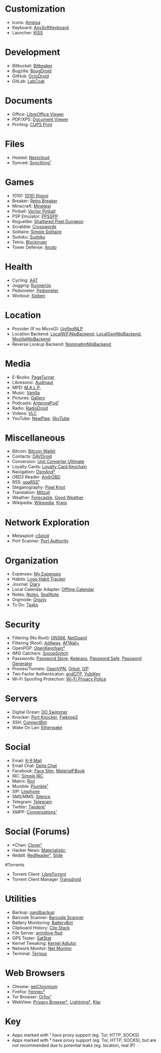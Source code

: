 # Customization
* Icons: [Ameixa](https://f-droid.org/packages/org.xphnx.ameixa)
* Keyboard: [AnySoftKeyboard](https://f-droid.org/packages/com.menny.android.anysoftkeyboard)
* Launcher: [KISS](https://f-droid.org/packages/fr.neamar.kiss)

# Development
* Bitbucket: [Bitbeaker](https://f-droid.org/packages/com.saibotd.bitbeaker)
* Bugzilla: [BoogDroid](https://f-droid.org/packages/me.johnmh.boogdroid)
* GitHub: [OctoDroid](https://f-droid.org/packages/com.gh4a)
* GitLab: [LabCoat](https://f-droid.org/packages/com.commit451.gitlab)

# Documents
* Office: [LibreOffice Viewer](https://f-droid.org/packages/org.documentfoundation.libreoffice)
* PDF/XPS: [Document Viewer](https://f-droid.org/packages/org.sufficientlysecure.viewer) 
* Printing: [CUPS Print](https://f-droid.org/packages/io.github.benoitduffez.cupsprint)

# Files
* Hosted: [Nextcloud](https://f-droid.org/packages/com.nextcloud.android.beta)
* Synced: [Syncthing¹](https://f-droid.org/packages/com.nutomic.syncthingandroid)

# Games
* 1010!: [1010! Klooni](https://f-droid.org/packages/io.github.lonamiwebs.klooni)
* Breaker: [Retro Breaker](https://f-droid.org/packages/br.usp.ime.retrobreaker)
* Minecraft: [Minetest](https://f-droid.org/packages/net.minetest.minetest)
* Pinball: [Vector Pinball](https://f-droid.org/packages/com.dozingcatsoftware.bouncy)
* PSP Emulator: [PPSSPP](https://f-droid.org/packages/org.ppsspp.ppsspp)
* Roguelike: [Shattered Pixel Dungeon](https://f-droid.org/packages/com.shatteredpixel.shatteredpixeldungeon)
* Scrabble: [Crosswords](https://f-droid.org/packages/org.eehouse.android.xw4)
* Solitaire: [Simple Solitaire](https://f-droid.org/packages/de.tobiasbielefeld.solitaire)
* Sudoku: [Sudoku](https://f-droid.org/packages/org.secuso.privacyfriendlysudoku)
* Tetris: [Blockinger](https://f-droid.org/packages/org.blockinger.game)
* Tower Defense: [Anuto](https://f-droid.org/repository/browse?fdid=ch.logixisland.anuto)

# Health
* Cycling: [AAT](https://f-droid.org/repository/browse?fdid=ch.bailu.aat)
* Jogging: [RunnerUp](https://f-droid.org/repository/browse?fdid=org.runnerup)
* Pedometer: [Pedometer](https://f-droid.org/repository/browse?fdid=org.secuso.privacyfriendlyactivitytracker)
* Workout: [Sieben](https://f-droid.org/repository/browse?fdid=de.baumann.sieben)

# Location
* Provider (If no MicroG): [UnifiedNLP](https://f-droid.org/packages/org.microg.nlp)
* Location Backend: [LocalWiFiNlpBackend](https://f-droid.org/packages/org.fitchfamily.android.wifi_backend), [LocalGsmNlpBackend](https://f-droid.org/packages/org.fitchfamily.android.gsmlocation), [MozillaNlpBackend](https://f-droid.org/packages/org.microg.nlp.backend.ichnaea)
* Reverse Lookup Backend: [NominatimNlpBackend](https://f-droid.org/packages/org.microg.nlp.backend.nominatim)

# Media
* E-Books: [PageTurner](https://f-droid.org/packages/net.nightwhistler.pageturner)
* Libresonic: [Audinaut](https://f-droid.org/packages/net.nullsum.audinaut)
* MPD: [M.A.L.P.](https://f-droid.org/packages/org.gateshipone.malp)
* Music: [Vanilla](https://f-droid.org/packages/ch.blinkenlights.android.vanilla)
* Pictures: [Gallery](https://f-droid.org/packages/com.simplemobiletools.gallery)
* Podcasts: [AntennaPod¹](https://f-droid.org/packages/de.danoeh.antennapod)
* Radio: [RadioDroid](https://f-droid.org/packages/net.programmierecke.radiodroid2)
* Videos: [VLC](https://f-droid.org/packages/org.videolan.vlc)
* YouTube: [NewPipe](https://f-droid.org/packages/org.schabi.newpipe), [SkyTube](https://f-droid.org/packages/free.rm.skytube.oss)

# Miscellaneous
* Bitcoin: [Bitcoin Wallet](https://f-droid.org/packages/de.schildbach.wallet)
* Contacts: [DAVDroid](https://f-droid.org/packages/at.bitfire.davdroid)
* Conversion: [Unit Converter Ultimate](https://f-droid.org/packages/com.physphil.android.unitconverterultimate)
* Loyalty Cards: [Loyalty Card Keychain](https://f-droid.org/packages/protect.card_locker)
* Navigation: [OsmAnd²](https://f-droid.org/packages/net.osmand.plus)
* OBD2 Reader: [AndrOBD](https://f-droid.org/packages/com.fr3ts0n.ecu.gui.androbd)
* RSS: [spaRSS¹](https://f-droid.org/packages/net.etuldan.sparss.floss)
* Steganography: [Pixel Knot](https://f-droid.org/packages/info.guardianproject.pixelknot)
* Translation: [Mitzuli](https://f-droid.org/packages/com.mitzuli)
* Weather: [Forecastie](https://f-droid.org/packages/cz.martykan.forecastie), [Good Weather](https://f-droid.org/packages/org.asdtm.goodweather)
* Wikipedia: [Wikipedia](https://f-droid.org/packages/org.wikipedia), [Kiwix](https://f-droid.org/packages/org.kiwix.kiwixmobile)

# Network Exploration
* Metasploit: [cSploit](https://f-droid.org/repository/browse/?ffdid=org.csploit.android)
* Port Scanner: [Port Authority](https://f-droid.org/packages/com.aaronjwood.portauthority)

# Organization
* Expenses: [My Expenses](https://f-droid.org/packages/org.totschnig.myexpenses)
* Habits: [Loop Habit Tracker](https://f-droid.org/packages/org.isoron.uhabits)
* Journal: [Diary](https://f-droid.org/packages/org.billthefarmer.diary)
* Local Calendar Adapter: [Offline Calendar](https://f-droid.org/packages/org.sufficientlysecure.localcalendar)
* Notes: [Notes](https://f-droid.org/packages/org.secuso.privacyfriendlynotes), [SealNote](https://f-droid.org/packages/com.twistedplane.sealnote)
* Orgmode: [Orgzly](https://f-droid.org/packages/com.orgzly)
* To Do: [Tasks](https://f-droid.org/packages/org.tasks)

# Security
* Filtering (No Root): [DNS66](https://f-droid.org/packages/org.jak_linux.dns66), [NetGuard](https://f-droid.org/packages/eu.faircode.netguard)
* Filtering (Root): [AdAway](https://f-droid.org/packages/org.adaway), [AFWall+](https://f-droid.org/packages/dev.ukanth.ufirewall)
* OpenPGP: [OpenKeychain²](https://f-droid.org/packages/org.sufficientlysecure.keychain)
* IMSI Catchers: [SnoopSnitch](https://f-droid.org/packages/de.srlabs.snoopsnitch)
* Passwords: [Password Store](https://f-droid.org/packages/com.zeapo.pwdstore), [Keepass](https://f-droid.org/packages/com.android.keepass), [Password Safe](https://f-droid.org/packages/com.jefftharris.passwdsafe), [Password Generator](https://f-droid.org/packages/org.secuso.privacyfriendlypasswordgenerator)
* Proxies/Tunnels: [OpenVPN](https://f-droid.org/packages/de.blinkt.openvpn), [Orbot](https://f-droid.org/packages/org.torproject.android), [I2P](https://f-droid.org/packages/net.i2p.android.router)
* Two Factor Authenticaton: [andOTP](https://f-droid.org/packages/org.shadowice.flocke.andotp), [YubiKey](https://f-droid.org/packages/com.yubico.yubioath)
* Wi-Fi Spoofing Protection: [Wi-Fi Privacy Police](https://f-droid.org/packages/be.uhasselt.privacypolice)

# Servers
* Digital Ocean: [DO Swimmer](https://f-droid.org/packages/com.yassirh.digitalocean)
* Knocker: [Port Knocker](https://f-droid.org/packages/com.xargsgrep.portknocker), [Fwknop2](https://f-droid.org/packages/org.cipherdyne.fwknop2)
* SSH: [ConnectBot](https://f-droid.org/packages/org.connectbot)
* Wake On Lan: [Etherwake](https://f-droid.org/packages/org.schabi.etherwake)

# Social
* Email: [K-9 Mail](https://f-droid.org/packages/com.fsck.k9)
* Email Chat: [Delta Chat](https://f-droid.org/packages/com.b44t.messenger)
* Facebook: [Face Slim](https://f-droid.org/packages/org.indywidualni.fblite), [MaterialFBook](https://f-droid.org/packages/me.zeeroooo.materialfb)
* IRC: [Simple IRC](https://f-droid.org/packages/tk.jordynsmediagroup.simpleirc.fdroid)
* Matrix: [Riot](https://f-droid.org/packages/im.vector.alpha)
* Mumble: [Plumble¹](https://f-droid.org/packages/com.morlunk.mumbleclient)
* SIP: [Linphone](https://f-droid.org/packages/org.linphone)
* SMS/MMS: [Silence](https://f-droid.org/packages/org.smssecure.smssecure)
* Telegram: [Telegram](https://f-droid.org/packages/org.telegram.messenger)
* Twitter: [Twidere¹](https://f-droid.org/packages/org.mariotaku.twidere)
* XMPP: [Conversations¹](https://f-droid.org/packages/eu.siacs.conversations)

# Social (Forums)
* *Chan: [Clover¹](https://f-droid.org/packages/org.floens.chan)
* Hacker News: [Materialistic](https://f-droid.org/packages/io.github.hidroh.materialistic)
* Reddit: [RedReader¹](https://f-droid.org/packages/org.quantumbadger.redreader), [Slide](https://f-droid.org/packages/me.ccrama.redditslide)

#Torrents
* Torrent Client: [LibreTorrent](https://f-droid.org/packages/org.proninyaroslav.libretorrent)
* Torrent Client Manager [Transdroid](https://f-droid.org/packages/org.transdroid.full)

# Utilities
* Backup: [oandbackup](https://f-droid.org/packages/dk.jens.backup)
* Barcode Scanner: [Barcode Scanner](https://f-droid.org/packages/com.google.zxing.client.android)
* Battery Monitoring: [BatteryBot](https://f-droid.org/packages/com.darshancomputing.BatteryIndicatorPro)
* Clipboard History: [Clip Stack](https://f-droid.org/packages/com.catchingnow.tinyclipboardmanager)
* File Server: [primitive ftpd](https://f-droid.org/packages/org.primftpd)
* GPS Tester: [SatStat](https://f-droid.org/packages/com.vonglasow.michael.satstat)
* Kernel Tweaking: [Kernel Adiutor](https://f-droid.org/packages/com.grarak.kerneladiutor)
* Network Monitor: [Net Monitor](https://f-droid.org/packages/org.secuso.privacyfriendlynetmonitor)
* Terminal: [Termux](https://f-droid.org/packages/com.termux)

# Web Browsers
* Chrome: [getChromium](https://f-droid.org/packages/com.anddevw.getchromium)
* Firefox: [Fennec²](https://f-droid.org/packages/org.mozilla.fennec_fdroid)
* Tor Browser: [Orfox¹](https://f-droid.org/packages/info.guardianproject.orfox)
* WebView: [Privacy Browser²](https://f-droid.org/packages/com.stoutner.privacybrowser.standard), [Lightning²](https://f-droid.org/packages/acr.browser.lightning), [Klar](https://f-droid.org/packages/org.mozilla.klar)

# Key
* Apps marked with ¹ have proxy support (eg. Tor, HTTP, SOCKS)
* Apps marked with ² have proxy support (eg. Tor, HTTP, SOCKS), but are *not* recommended due to potential leaks (eg. location, real IP)
